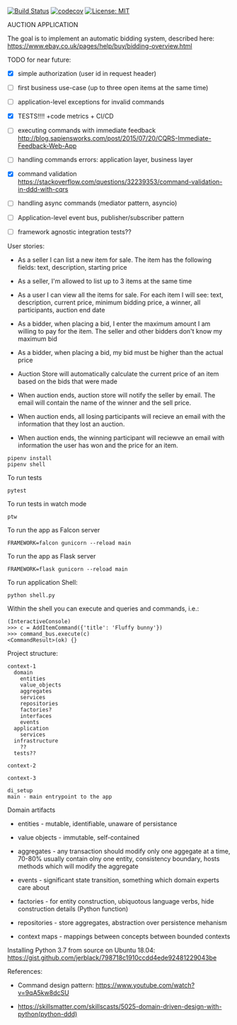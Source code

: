 [![Build Status](https://travis-ci.org/Ermlab/python-ddd.svg?branch=master)](https://travis-ci.org/Ermlab/python-ddd)
[![codecov](https://codecov.io/gh/Ermlab/python-ddd/branch/master/graph/badge.svg)](https://codecov.io/gh/Ermlab/python-ddd)
[![License: MIT](https://img.shields.io/badge/License-MIT-yellow.svg)](https://opensource.org/licenses/MIT)

AUCTION APPLICATION

The goal is to implement an automatic bidding system, described here: https://www.ebay.co.uk/pages/help/buy/bidding-overview.html


TODO for near future:

- [x] simple authorization (user id in request header)

- [ ] first business use-case (up to three open items at the same time)

- [ ] application-level exceptions for invalid commands

- [x] TESTS!!!! +code metrics + CI/CD

- [ ] executing commands with immediate feedback
  http://blog.sapiensworks.com/post/2015/07/20/CQRS-Immediate-Feedback-Web-App

- [ ] handling commands errors: application layer, business layer

- [X] command validation
  https://stackoverflow.com/questions/32239353/command-validation-in-ddd-with-cqrs

- [ ] handling async commands (mediator pattern, asyncio)

- [ ] Application-level event bus, publisher/subscriber pattern

- [ ] framework agnostic integration tests??


User stories:

* As a seller I can list a new item for sale. The item has the following fields: text, description, starting price

* As a seller, I'm allowed to list up to 3 items at the same time

* As a user I can view all the items for sale. For each item I will see: text, description, current price, minimum bidding price, a winner, all participants, auction end date

* As a bidder, when placing a bid, I enter the maximum amount I am willing to pay for the item. The seller and other bidders don't know my maximum bid

* As a bidder, when placing a bid, my bid must be higher than the actual price

* Auction Store will automatically calculate the current price of an item based on the bids that were made

* When auction ends, auction store will notify the seller by email. The email will contain the name of the winner and the sell price.

* When auction ends, all losing participants will recieve an email with the information that they lost an auction. 

* When auction ends, the winning participant will reciewve an email with information the user has won and the price for an item.




```
pipenv install
pipenv shell
```

To run tests
```
pytest
```

To run tests in watch mode
```
ptw
```

To run the app as Falcon server
```
FRAMEWORK=falcon gunicorn --reload main
```

To run the app as Flask server
```
FRAMEWORK=flask gunicorn --reload main
```

To run application Shell:
```
python shell.py
```

Within the shell you can execute and queries and commands, i.e.:
```
(InteractiveConsole)
>>> c = AddItemCommand({'title': 'Fluffy bunny'})
>>> command_bus.execute(c)
<CommandResult>(ok) {}
```

Project structure:

```
context-1
  domain
    entities
    value_objects
    aggregates
    services
    repositories
    factories?
    interfaces
    events
  application
    services
  infrastructure
    ??
  tests??

context-2

context-3

di_setup
main - main entrypoint to the app
```

Domain artifacts

* entities - mutable, identifiable, unaware of persistance

* value objects - immutable, self-contained

* aggregates - any transaction should modify only one aggegate at a time, 70-80% usually contain olny one entity, consistency boundary, hosts methods which will modify the aggregate

* events - significant state transition, something which domain experts care about

* factories - for entity construction, ubiquotous language verbs, hide construction details (Python function)

* repositories - store aggregates, abstraction over persistence mehanism

* context maps - mappings between concepts between bounded contexts

Installing Python 3.7 from source on Ubuntu 18.04: https://gist.github.com/jerblack/798718c1910ccdd4ede92481229043be

References:

* Command design pattern: https://www.youtube.com/watch?v=9qA5kw8dcSU

* https://skillsmatter.com/skillscasts/5025-domain-driven-design-with-python(python-ddd)